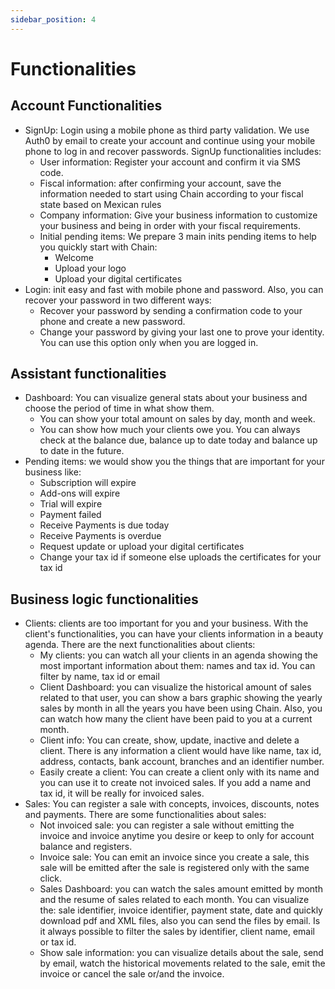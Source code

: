 ```yaml
---
sidebar_position: 4
---
```


# Functionalities
## Account Functionalities
- SignUp: Login using a mobile phone as third party validation. We use Auth0 by email to create your account and continue using your mobile phone to log in and recover passwords. SignUp functionalities includes:
  - User information: Register your account and confirm it via SMS code.
  - Fiscal information: after confirming your account, save the information needed to start using Chain according to your fiscal state based on Mexican rules
  - Company information: Give your business information to customize your business and being in order with your fiscal requirements. 
  - Initial pending items: We prepare 3 main inits pending items to help you quickly start with Chain:
    - Welcome
    - Upload your logo
    - Upload your digital certificates
- Login: init easy and fast with mobile phone and password. Also, you can recover your password in two different ways:
  - Recover your password by sending a confirmation code to your phone and create a new password.
  - Change your password by giving your last one to prove your identity. You can use this option only when you are logged in.  

## Assistant functionalities
- Dashboard: You can visualize general stats about your business and choose the period of time in what show them. 
  - You can show your total amount on sales by day, month and week.
  - You can show how much your clients owe you. You can always check at the balance due, balance up to date today and balance up to date in the future. 
- Pending items: we would show you the things that are important for your business like:
  - Subscription will expire
  - Add-ons will expire
  - Trial will expire
  - Payment failed
  - Receive Payments is due today
  - Receive Payments is overdue 
  - Request update or upload your digital certificates
  - Change your tax id if someone else uploads the certificates for your tax id
 
## Business logic functionalities
- Clients: clients are too important for you and your business. With the client's functionalities, you can have your clients information in a beauty agenda. There are the next functionalities about clients:
  - My clients: you can watch all your clients in an agenda showing the most important information about them: names and tax id. You can filter by name, tax id or email
  - Client Dashboard: you can visualize the historical amount of sales related to that user, you can show a bars graphic showing the yearly sales by month in all the years you have been using Chain. Also, you can watch how many the client have been paid to you at a current month. 
  - Client info: You can create, show, update, inactive and delete a client. There is any information a client would have like name, tax id, address, contacts, bank account, branches and an identifier number. 
  - Easily create a client: You can create a client only with its name and you can use it to create not invoiced sales. If you add a name and tax id, it will be really for invoiced sales. 
- Sales: You can register a sale with concepts, invoices, discounts, notes and payments. There are some functionalities about sales:
  - Not invoiced sale: you can register a sale without emitting the invoice and invoice anytime you desire or keep to only for account balance and registers.
  - Invoice sale: You can emit an invoice since you create a sale, this sale will be emitted after the sale is registered only with the same click. 
  - Sales Dashboard: you can watch the sales amount emitted by month and the resume of sales related to each month. You can visualize the: sale identifier, invoice identifier, payment state, date and quickly download pdf and XML files, also you can send the files by email.
  Is it always possible to filter the sales by identifier, client name, email or tax id. 
  - Show sale information: you can visualize details about the sale, send by email, watch the historical movements related to the sale, emit the invoice or cancel the sale or/and the invoice. 

